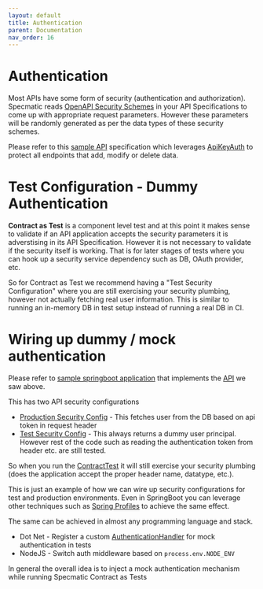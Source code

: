 ```yaml
---
layout: default
title: Authentication
parent: Documentation
nav_order: 16
---
```

Authentication
==============

Most APIs have some form of security (authentication and authorization). Specmatic reads [OpenAPI Security Schemes](https://swagger.io/docs/specification/authentication/) in your API Specifications to come up with appropriate request parameters. However these parameters will be randomly generated as per the data types of these security schemes.

Please refer to this [sample API](https://github.com/znsio/specmatic-order-contracts/blob/main/in/specmatic/examples/store/api_order_v1.yaml) specification which leverages [ApiKeyAuth](https://swagger.io/docs/specification/authentication/api-keys/) to protect all endpoints that add, modify or delete data.

# Test Configuration - Dummy Authentication

**Contract as Test** is a component level test and at this point it makes sense to validate if an API application accepts the security parameters it is adverstising in its API Specification. However it is not necessary to validate if the security itself is working. That is for later stages of tests where you can hook up a security service dependency such as DB, OAuth provider, etc.

So for Contract as Test we recommend having a "Test Security Configuration" where you are still exercising your security plumbing, however not actually fetching real user information. This is similar to running an in-memory DB in test setup instead of running a real DB in CI.

# Wiring up dummy / mock authentication

Please refer to [sample springboot application](https://github.com/znsio/specmatic-order-api) that implements the [API](https://github.com/znsio/specmatic-order-contracts/blob/main/in/specmatic/examples/store/api_order_v1.yaml) we saw above.

This has two API security configurations
* [Production Security Config](https://github.com/znsio/specmatic-order-api/blob/main/src/main/java/com/store/config/SecurityConfig.kt) - This fetches user from the DB based on api token in request header
* [Test Security Config](https://github.com/znsio/specmatic-order-api/blob/main/src/test/java/com/store/config/TestSecurityConfig.kt) - This always returns a dummy user principal. However rest of the code such as reading the authentication token from header etc. are still tested.

So when you run the [ContractTest](https://github.com/znsio/specmatic-order-api/blob/main/src/test/java/com/store/ContractTests.java) it will still exercise your security plumbing (does the application accept the proper header name, datatype, etc.).

This is just an example of how we can wire up security configurations for test and production environments. Even in SpringBoot you can leverage other techniques such as [Spring Profiles](https://docs.spring.io/spring-boot/docs/1.2.0.M1/reference/html/boot-features-profiles.html) to achieve the same effect.

The same can be achieved in almost any programming language and stack.
* Dot Net - Register a custom [AuthenticationHandler](https://learn.microsoft.com/en-us/dotnet/api/microsoft.aspnetcore.authentication.authenticationhandler-1?view=aspnetcore-7.0) for mock authentication in tests
* NodeJS - Switch auth middleware based on ```process.env.NODE_ENV```

In general the overall idea is to inject a mock authentication mechanism while running Specmatic Contract as Tests